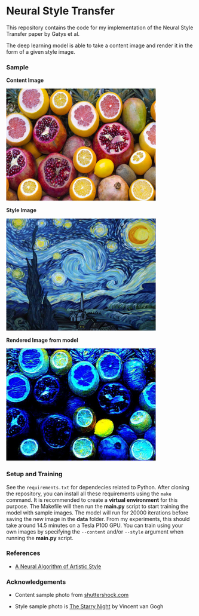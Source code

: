# Neural Style Transfer

This repository contains the code for my implementation of the Neural Style Transfer paper by Gatys et al.

The deep learning model is able to take a content image and render it in the form of a given style image.

### Sample

**Content Image**

<img src="data/content_sample.jpg" width="400" height="300"/>

**Style Image**

<img src="data/style_sample.jpg" width="400" height="300"/>

**Rendered Image from model**

<img src="data/out_img.jpg" width="400" height="300"/>

### Setup and Training

See the `requirements.txt` for dependecies related to Python. After cloning the repository, you can install all these requirements using the `make` command. It is recommended to create a **virtual environment** for this purpose.
The Makefile will then run the **main.py** script to start training the model with sample images.
The model will run for 20000 iterations before saving the new image in the **data** folder. From my experiments, this should take around 14.5 minutes on a Tesla P100 GPU.
You can train using your own images by specifying the `--content` and/or `--style` argument when running the **main.py** script.

### References

- [A Neural Algorithm of Artistic Style](https://arxiv.org/abs/1508.06576)

### Acknowledgements

- Content sample photo from [shuttershock.com](https://www.shutterstock.com/image-photo/foodies-food-1029545824?irgwc=1&utm_medium=Affiliate&utm_campaign=TinEye&utm_source=77643&utm_term=)

- Style sample photo is [The Starry Night](https://en.wikipedia.org/wiki/The_Starry_Night) by Vincent van Gogh
